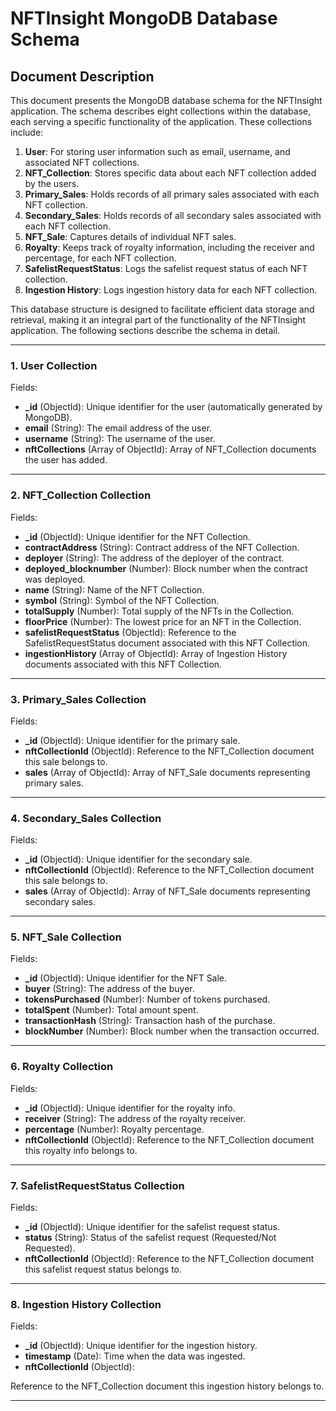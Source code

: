 # **NFTInsight MongoDB Database Schema**

## Document Description

This document presents the MongoDB database schema for the NFTInsight application. The schema describes eight collections within the database, each serving a specific functionality of the application. These collections include:

1. **User**: For storing user information such as email, username, and associated NFT collections.
2. **NFT_Collection**: Stores specific data about each NFT collection added by the users.
3. **Primary_Sales**: Holds records of all primary sales associated with each NFT collection.
4. **Secondary_Sales**: Holds records of all secondary sales associated with each NFT collection.
5. **NFT_Sale**: Captures details of individual NFT sales.
6. **Royalty**: Keeps track of royalty information, including the receiver and percentage, for each NFT collection.
7. **SafelistRequestStatus**: Logs the safelist request status of each NFT collection.
8. **Ingestion History**: Logs ingestion history data for each NFT collection.

This database structure is designed to facilitate efficient data storage and retrieval, making it an integral part of the functionality of the NFTInsight application. The following sections describe the schema in detail.

<hr />

### **1. User Collection**

Fields:

- **_id** (ObjectId): Unique identifier for the user (automatically generated by MongoDB).
- **email** (String): The email address of the user.
- **username** (String): The username of the user.
- **nftCollections** (Array of ObjectId): Array of NFT_Collection documents the user has added.

---

### **2. NFT_Collection Collection**

Fields:

- **_id** (ObjectId): Unique identifier for the NFT Collection.
- **contractAddress** (String): Contract address of the NFT Collection.
- **deployer** (String): The address of the deployer of the contract.
- **deployed_blocknumber** (Number): Block number when the contract was deployed.
- **name** (String): Name of the NFT Collection.
- **symbol** (String): Symbol of the NFT Collection.
- **totalSupply** (Number): Total supply of the NFTs in the Collection.
- **floorPrice** (Number): The lowest price for an NFT in the Collection.
- **safelistRequestStatus** (ObjectId): Reference to the SafelistRequestStatus document associated with this NFT Collection.
- **ingestionHistory** (Array of ObjectId): Array of Ingestion History documents associated with this NFT Collection.

---

### **3. Primary_Sales Collection**

Fields:

- **_id** (ObjectId): Unique identifier for the primary sale.
- **nftCollectionId** (ObjectId): Reference to the NFT_Collection document this sale belongs to.
- **sales** (Array of ObjectId): Array of NFT_Sale documents representing primary sales.

---

### **4. Secondary_Sales Collection**

Fields:

- **_id** (ObjectId): Unique identifier for the secondary sale.
- **nftCollectionId** (ObjectId): Reference to the NFT_Collection document this sale belongs to.
- **sales** (Array of ObjectId): Array of NFT_Sale documents representing secondary sales.

---

### **5. NFT_Sale Collection**

Fields:

- **_id** (ObjectId): Unique identifier for the NFT Sale.
- **buyer** (String): The address of the buyer.
- **tokensPurchased** (Number): Number of tokens purchased.
- **totalSpent** (Number): Total amount spent.
- **transactionHash** (String): Transaction hash of the purchase.
- **blockNumber** (Number): Block number when the transaction occurred.

---

### **6. Royalty Collection**

Fields:

- **_id** (ObjectId): Unique identifier for the royalty info.
- **receiver** (String): The address of the royalty receiver.
- **percentage** (Number): Royalty percentage.
- **nftCollectionId** (ObjectId): Reference to the NFT_Collection document this royalty info belongs to.

---

### **7. SafelistRequestStatus Collection**

Fields:

- **_id** (ObjectId): Unique identifier for the safelist request status.
- **status** (String): Status of the safelist request (Requested/Not Requested).
- **nftCollectionId** (ObjectId): Reference to the NFT_Collection document this safelist request status belongs to.

---

### **8. Ingestion History Collection**

Fields:

- **_id** (ObjectId): Unique identifier for the ingestion history.
- **timestamp** (Date): Time when the data was ingested.
- **nftCollectionId** (ObjectId):

 Reference to the NFT_Collection document this ingestion history belongs to.

---
